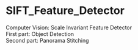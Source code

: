 # SIFT_Feature_Detector

Computer Vision: Scale Invariant Feature Detector\
First part: Object Detection\
Second part: Panorama Stitching
